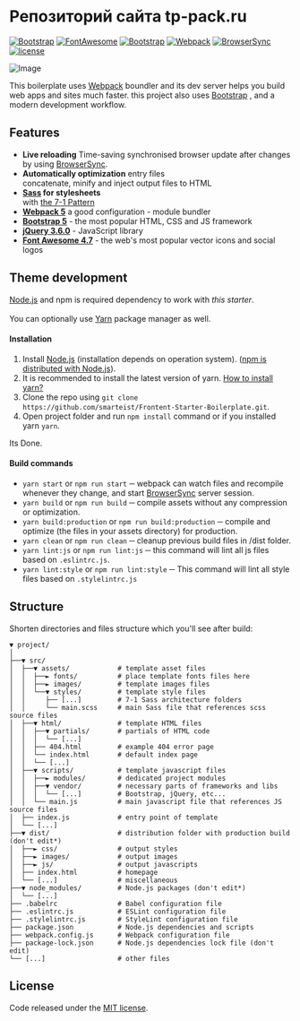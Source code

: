 # Репозиторий сайта tp-pack.ru
[![Bootstrap](https://img.shields.io/static/v1?label=Bootstrap&message=5.0.1&color=blueviolet)](https://getbootstrap.com)
[![FontAwesome](https://img.shields.io/static/v1?label=FontAwesome&message=4.7.0&color=brightgreen)](http://fontawesome.com/v4.7.0)
[![Bootstrap](https://img.shields.io/static/v1?label=jQuery&message=3.6.0&color=orange)](http://jquery.com)
[![Webpack](https://img.shields.io/static/v1?label=Webpack&message=5&color=83c6e8)](https://webpack.js.org)
[![BrowserSync](https://img.shields.io/static/v1?label=BrowserSync&message=2&color=red)](https://browsersync.io)
[![license](https://img.shields.io/static/v1?label=Licence&message=MIT&color=blue)](https://raw.githubusercontent.com/smarteist/Frontent-Starter-Boilerplate/master/LICENSE)

![Image](https://raw.githubusercontent.com/smarteist/Frontent-Starter-Boilerplate/master/src/assets/images/favicon.ico)

This boilerplate uses [Webpack](https://webpack.js.org/) boundler and its dev server helps you build web apps and sites much faster.
this project also uses [Bootstrap](https://getbootstrap.com/) , and a modern development workflow.

## Features

* **Live reloading** Time-saving synchronised browser update after changes by using [BrowserSync](https://browsersync.io/).
* **Automatically optimization** entry files <br> concatenate, minify and inject output files to HTML
* **[Sass](https://sass-lang.com/) for stylesheets** <br> with [the 7-1 Pattern](https://sass-guidelin.es/#the-7-1-pattern)
* **[Webpack 5](https://webpack.js.org/)** a good configuration - module bundler
* **[Bootstrap 5](http://getbootstrap.com/)** - the most popular HTML, CSS and JS framework
* **[jQuery 3.6.0](http://jquery.com/)** - JavaScript library
* **[Font Awesome 4.7](https://fontawesome.com/v4.7.0/icons/)** - the web's most popular vector icons and social logos


## Theme development

[Node.js](http://nodejs.org/) and npm is required dependency to work with *this starter*.
<br><br>
You can optionally use [Yarn](https://yarnpkg.com/en/) package manager as well.


#### Installation

1. Install [Node.js](http://nodejs.org/) (installation depends on operation system).
([npm is distributed with Node.js](https://www.npmjs.com/get-npm)).
2. It is recommended to install the latest version of yarn. [How to install yarn?](https://yarnpkg.com/en/docs/install)
3. Clone the repo using `git clone https://github.com/smarteist/Frontent-Starter-Boilerplate.git`.
4. Open project folder and run `npm install` command or if you installed yarn `yarn`. 

Its Done.

#### Build commands

* `yarn start` or `npm run start` ─ webpack can watch files and recompile whenever they change, and start [BrowserSync](https://browsersync.io/) server session.
* `yarn build` or `npm run build` ─ compile assets without any compression or optimization.
* `yarn build:production` or `npm run build:production` ─ compile and optimize (the files in your assets directory) for production.
* `yarn clean` or `npm run clean` ─ cleanup previous build files in /dist folder.
* `yarn lint:js` or `npm run lint:js` ─  this command will lint all js files based on ```.eslintrc.js```.
* `yarn lint:style` or `npm run lint:style` ─ This command will lint all style files based on ```.stylelintrc.js```


## Structure

Shorten directories and files structure which you'll see after build: 

```shell
▼ project/
│
├──▼ src/
│  ├──▼ assets/            # template asset files
│  │  ├──► fonts/          # place template fonts files here
│  │  ├──► images/         # template images files
│  │  └──▼ styles/         # template style files
│  │     ├── [...]         # 7-1 Sass architecture folders
│  │     └── main.scss     # main Sass file that references scss source files
│  ├──▼ html/              # template HTML files
│  │  ├──▼ partials/       # partials of HTML code
│  │  │  └── [...]
│  │  ├── 404.html         # example 404 error page
│  │  └── index.html       # default index page
│  │  └── [...]
│  ├──▼ scripts/           # template javascript files
│  │  ├──► modules/        # dedicated project modules
│  │  ├──▼ vendor/         # necessary parts of frameworks and libs
│  │  │  └── [...]         # Bootstrap, jQuery, etc...
│  │  └── main.js          # main javascript file that references JS source files
│  ├── index.js            # entry point of template
│  └── [...]
├──▼ dist/                 # distribution folder with production build (don't edit*)
│  ├──► css/               # output styles
│  ├──► images/            # output images
│  ├──► js/                # output javascripts
│  ├── index.html          # homepage
│  └── [...]               # miscellaneous
├──▼ node_modules/         # Node.js packages (don't edit*)
│  └── [...]
├── .babelrc               # Babel configuration file
├── .eslintrc.js           # ESLint configuration file
├── .stylelintrc.js        # StyleLint configuration file
├── package.json           # Node.js dependencies and scripts
├── webpack.config.js      # Webpack configuration file
├── package-lock.json      # Node.js dependencies lock file (don't edit)
└── [...]                  # other files
```

## License

Code released under the [MIT license](https://raw.githubusercontent.com/smarteist/Frontent-Starter-Boilerplate/master/LICENSE).

